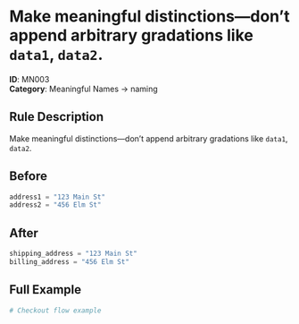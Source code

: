 # Make meaningful distinctions—don’t append arbitrary gradations like `data1`, `data2`.

**ID**: MN003  
**Category**: Meaningful Names → naming

## Rule Description
Make meaningful distinctions—don’t append arbitrary gradations like `data1`, `data2`.

## Before
```python
address1 = "123 Main St"
address2 = "456 Elm St"
```

## After  
```python
shipping_address = "123 Main St"
billing_address = "456 Elm St"
```

## Full Example
```python
# Checkout flow example
```
